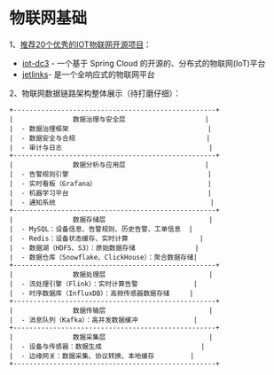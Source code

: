 # 物联网基础

1、[推荐20个优秀的IOT物联网开源项目](https://www.51cto.com/article/771609.html)：

 - [iot-dc3](https://doc.dc3.site/) - 一个基于 Spring Cloud 的开源的、分布式的物联网(IoT)平台
 - [jetlinks](https://gitee.com/jetlinks)-  是一个全响应式的物联网平台


2、物联网数据链路架构整体展示（待打磨仔细）：

```
+---------------------------------------------------+
|               数据治理与安全层                    |
|  - 数据治理框架                                   |
|  - 数据安全与合规                                 |
|  - 审计与日志                                     |
+---------------------------------------------------+
|               数据分析与应用层                    |
|  - 告警规则引擎                                   |
|  - 实时看板（Grafana）                            |
|  - 机器学习平台                                   |
|  - 通知系统                                       |
+---------------------------------------------------+
|               数据存储层                          |
|  - MySQL：设备信息、告警规则、历史告警、工单信息  |
|  - Redis：设备状态缓存、实时计算                  |
|  - 数据湖（HDFS、S3）：原始数据存储               |
|  - 数据仓库（Snowflake、ClickHouse）：聚合数据存储|
+---------------------------------------------------+
|               数据处理层                          |
|  - 流处理引擎（Flink）：实时计算告警              |
|  - 时序数据库（InfluxDB）：高频传感器数据存储     |
+---------------------------------------------------+
|               数据传输层                          |
|  - 消息队列（Kafka）：高并发数据缓冲              |
+---------------------------------------------------+
|               数据采集层                          |
|  - 设备与传感器：数据生成                         |
|  - 边缘网关：数据采集、协议转换、本地缓存         |
+---------------------------------------------------+
```

